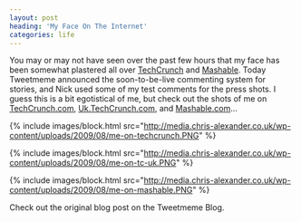 ```yaml
---
layout: post
heading: 'My Face On The Internet'
categories: life
---
```


You may or may not have seen over the past few hours that my face has been somewhat plastered all over [TechCrunch](http://techcrunch.com) and [Mashable](http://mashable.com). Today Tweetmeme announced the soon-to-be-live commenting system for stories, and Nick used some of my test comments for the press shots. I guess this is a bit egotistical of me, but check out the shots of me on [TechCrunch.com](http://www.techcrunch.com/2009/08/19/what-if-comments-could-be-retweeted-tweetmeme-is-working-on-it/), [Uk.TechCrunch.com](http://uk.techcrunch.com/2009/08/19/retweetcom-launches-and-theyre-still-using-tweetmemes-code/), and [Mashable.com](http://mashable.com/2009/08/19/retweet-comments/)...

{% include images/block.html src="http://media.chris-alexander.co.uk/wp-content/uploads/2009/08/me-on-techcrunch.PNG" %}

{% include images/block.html src="http://media.chris-alexander.co.uk/wp-content/uploads/2009/08/me-on-tc-uk.PNG" %}

{% include images/block.html src="http://media.chris-alexander.co.uk/wp-content/uploads/2009/08/me-on-mashable.PNG" %}

Check out the original blog post on the Tweetmeme Blog.